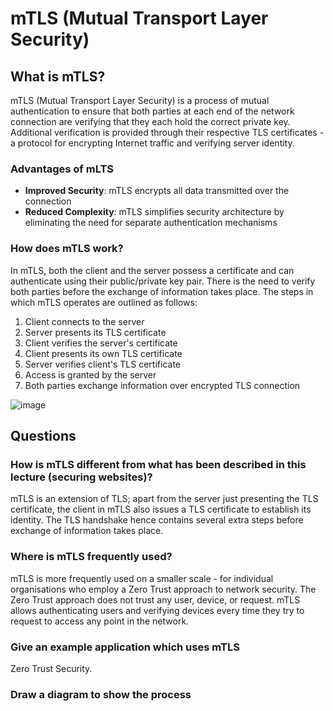 # mTLS (Mutual Transport Layer Security)

## What is mTLS?
mTLS (Mutual Transport Layer Security) is a process of mutual authentication to ensure that both parties at each end of the network connection are verifying that they each hold the correct private key. Additional verification is provided through their respective TLS certificates - a protocol for encrypting Internet traffic and verifying server identity.

### Advantages of mLTS
- **Improved Security**: mTLS encrypts all data transmitted over the connection
- **Reduced Complexity**: mTLS simplifies security architecture by eliminating the need for separate authentication mechanisms

### How does mTLS work?
In mTLS, both the client and the server possess a certificate and can authenticate using their public/private key pair. There is the need to verify both parties before the exchange of information takes place. The steps in which mTLS operates are outlined as follows:
1. Client connects to the server
2. Server presents its TLS certificate
3. Client verifies the server's certificate
4. Client presents its own TLS certificate
5. Server verifies client's TLS certificate
6. Access is granted by the server 
7. Both parties exchange information over encrypted TLS connection

![image](https://github.com/yiwei-chay/networking-notes/assets/146081571/92efa34c-b77a-4a87-897e-04055497b397)


## Questions
### How is mTLS different from what has been described in this lecture (securing websites)?
mTLS is an extension of TLS; apart from the server just presenting the TLS certificate, the client in mTLS also issues a TLS certificate to establish its identity. The TLS handshake hence contains several extra steps before exchange of information takes place.

### Where is mTLS frequently used?
mTLS is more frequently used on a smaller scale - for individual organisations who employ a Zero Trust approach to network security. The Zero Trust approach does not trust any user, device, or request. mTLS allows authenticating users and verifying devices every time they try to request to access any point in the network.

### Give an example application which uses mTLS
Zero Trust Security.

### Draw a diagram to show the process

